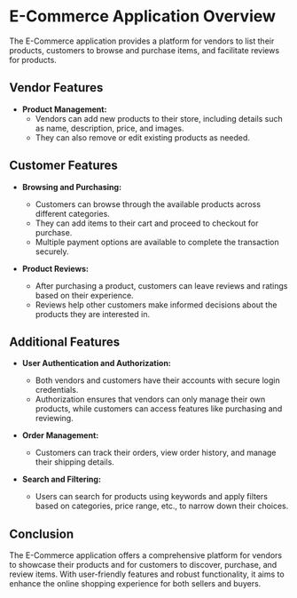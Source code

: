 # E-Commerce Application Overview

The E-Commerce application provides a platform for vendors to list their products, customers to browse and purchase items, and facilitate reviews for products.

## Vendor Features

- **Product Management:**
  - Vendors can add new products to their store, including details such as name, description, price, and images.
  - They can also remove or edit existing products as needed.

## Customer Features

- **Browsing and Purchasing:**
  - Customers can browse through the available products across different categories.
  - They can add items to their cart and proceed to checkout for purchase.
  - Multiple payment options are available to complete the transaction securely.

- **Product Reviews:**
  - After purchasing a product, customers can leave reviews and ratings based on their experience.
  - Reviews help other customers make informed decisions about the products they are interested in.

## Additional Features

- **User Authentication and Authorization:**
  - Both vendors and customers have their accounts with secure login credentials.
  - Authorization ensures that vendors can only manage their own products, while customers can access features like purchasing and reviewing.

- **Order Management:**
  - Customers can track their orders, view order history, and manage their shipping details.

- **Search and Filtering:**
  - Users can search for products using keywords and apply filters based on categories, price range, etc., to narrow down their choices.

## Conclusion

The E-Commerce application offers a comprehensive platform for vendors to showcase their products and for customers to discover, purchase, and review items. With user-friendly features and robust functionality, it aims to enhance the online shopping experience for both sellers and buyers.
